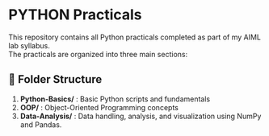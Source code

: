 # PYTHON Practicals

This repository contains all Python practicals completed as part of my AIML lab syllabus.  
The practicals are organized into three main sections:

## 📂 Folder Structure

1. **Python-Basics/** : Basic Python scripts and fundamentals  
2. **OOP/** : Object-Oriented Programming concepts  
3. **Data-Analysis/** : Data handling, analysis, and visualization using NumPy and Pandas.
